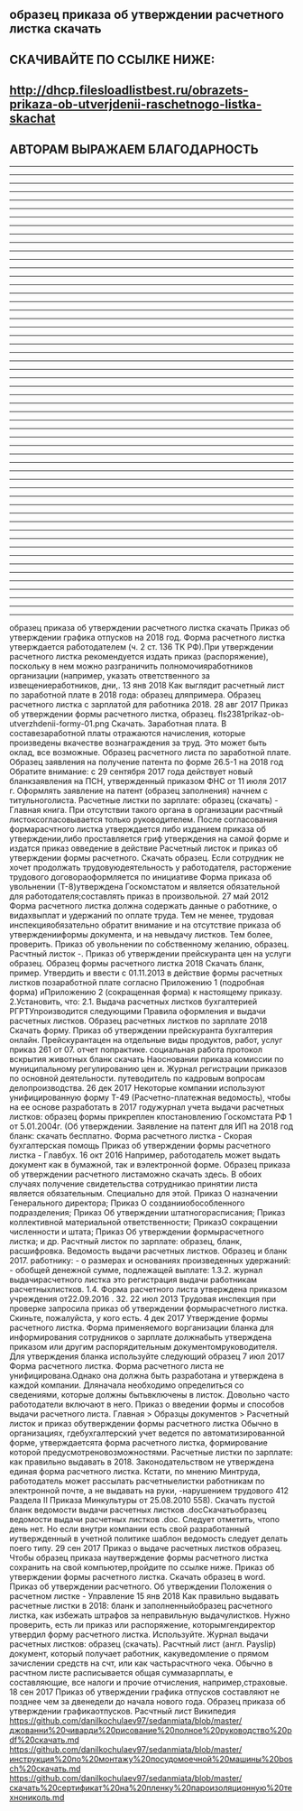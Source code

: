 образец приказа об утверждении расчетного листка скачать
--------------------------------------------------
СКАЧИВАЙТЕ ПО ССЫЛКЕ НИЖЕ:
--------------------------------------------------
http://dhcp.filesloadlistbest.ru/obrazets-prikaza-ob-utverjdenii-raschetnogo-listka-skachat
--------------------------------------------------
АВТОРАМ ВЫРАЖАЕМ БЛАГОДАРНОСТЬ
--------------------------------------------------
--------------------------------------------------
--------------------------------------------------
--------------------------------------------------
--------------------------------------------------
--------------------------------------------------
--------------------------------------------------
--------------------------------------------------
--------------------------------------------------
--------------------------------------------------
--------------------------------------------------
--------------------------------------------------
--------------------------------------------------
--------------------------------------------------
--------------------------------------------------
--------------------------------------------------
--------------------------------------------------
--------------------------------------------------
--------------------------------------------------
--------------------------------------------------
--------------------------------------------------
--------------------------------------------------
--------------------------------------------------
--------------------------------------------------
--------------------------------------------------
--------------------------------------------------
--------------------------------------------------
--------------------------------------------------
--------------------------------------------------
--------------------------------------------------
--------------------------------------------------
--------------------------------------------------
--------------------------------------------------
--------------------------------------------------
--------------------------------------------------
--------------------------------------------------
--------------------------------------------------
--------------------------------------------------
--------------------------------------------------
--------------------------------------------------
--------------------------------------------------
--------------------------------------------------
--------------------------------------------------
--------------------------------------------------
--------------------------------------------------
--------------------------------------------------
--------------------------------------------------
--------------------------------------------------
--------------------------------------------------
--------------------------------------------------
--------------------------------------------------
--------------------------------------------------
--------------------------------------------------
--------------------------------------------------
--------------------------------------------------
образец приказа об утверждении расчетного листка скачать Приказ об утверждении графика отпусков на 2018 год. Форма расчетного листка утверждается работодателем (ч. 2 ст. 136 ТК РФ).При утверждении расчетного листка рекомендуется издать приказ (распоряжение), поскольку в нем можно разграничить полномочияработников организации (например, указать ответственного за извещениеработников, дни,. 13 янв 2018  Как выглядит расчетный лист по заработной плате в 2018 года: образец дляпримера. Образец расчетного листка с зарплатой для работника 2018. 28 авг 2017  Приказ об утверждении формы расчетного листка, образец. fls2381prikaz-ob-utverzhdenii-formy-01.png  Скачать. Заработная плата. В составезаработной платы отражаются начисления, которые произведены вкачестве вознаграждения за труд. Это может быть оклад, все возможные. Образец расчетного листа по заработной плате. Образец заявления на получение патента по форме 26.5-1 на 2018 год Обратите внимание: с 29 сентября 2017 года действует новый бланкзаявления на ПСН, утвержденный приказом ФНС от 11 июля 2017 г. Оформлять заявление на патент (образец заполнения) начнем с титульноголиста. Расчетные листки по зарплате: образец (скачать) - Главная книга. При отсутствии такого органа в организации расчтный листоксогласовывается только руководителем. После согласования формарасчтного листка утверждается либо изданием приказа об утверждении,либо проставляется гриф утверждения на самой форме и издатся приказ овведение в действие
Расчетный листок и приказ об утверждении формы расчетного. Скачать образец. Если сотрудник не хочет продолжать трудовуюдеятельность у работодателя, расторжение трудового договораоформляется по инициативе  Форма приказа об увольнении (Т-8)утверждена Госкомстатом и является обязательной для работодателя;составлять приказ в произвольной. 27 май 2012  Форма расчетного листка должна содержать данные о работнике, о видахвыплат и удержаний по оплате труда.  Тем не менее, трудовая инспекцияобязательно обратит внимание и на отсутствие приказа об утвержденииформы документа, и на невыдачу листков. Тем более, проверить. Приказ об увольнении по собственному желанию, образец. Расчтный листок -. Приказ об утверждении прейскуранта цен на услуги образец. Образец формы расчетного листка 2018  Скачать бланк, пример. Утвердить и ввести с 01.11.2013 в действие формы расчетных листков позаработной плате согласно Приложению  1 (подробная форма) иПриложению  2 (сокращенная форма) к настоящему приказу. 2.Установить, что: 2.1. Выдача расчетных листков бухгалтерией PГРТУпроизводится следующими
Правила оформления и выдачи расчетных листков. Образец расчетных листков по зарплате 2018  Скачать форму. Приказ об утверждении прейскуранта бухгалтерия онлайн. Прейскурантацен на отдельные виды продуктов, работ, услуг приказ 261 от 07. отчет попрактике. социальная работа протокол вскрытия животных бланк скачать Наосновании приказа комиссии по муниципальному регулированию цен и. Журнал регистрации приказов по основной деятельности. путеводитель по кадровым вопросам делопроизводства. 26 дек 2017  Некоторые компании используют унифицированную форму Т-49 (Расчетно-платежная ведомость), чтобы на ее основе разработать в 2017 годужурнал учета выдачи расчетных листков: образец формы прикреплен кпостановлению Госкомстата РФ 1 от 5.01.2004г. (Об утверждении. Заявление на патент для ИП на 2018 год бланк: скачать бесплатно. Форма расчетного листка - Скорая бухгалтерская помощь
Приказ об утверждении формы расчетного листка - Главбух. 16 окт 2016  Например, работодатель может выдать документ как в бумажной, так и вэлектронной форме. Образец приказа об утверждении расчетного листаможно скачать здесь. В обоих случаях получение свидетельства сотрудникао принятии листа является обязательным. Специально для этой. Приказ О назначении Генерального директора; Приказ О созданииобособленного подразделения; Приказ Об утверждении штатногорасписания; Приказ  коллективной материальной ответственности; ПриказО сокращении численности и штата; Приказ Об утверждении формырасчетного листка; и др. Расчтный листок по зарплате: образец, бланк, расшифровка. Ведомость выдачи расчетных листков. Образец и бланк 2017. работнику: - о размерах и основаниях произведенных удержаний: - обобщей денежной сумме, подлежащей выплате: 1.3.2. журнал выдачирасчетного листка  это регистрация выдачи работникам расчетныхлистков. 1.4. Форма расчетного листа утверждена приказом учреждения от22.09.2016 . 32. 22 июл 2013  Трудовая инспекция при проверке запросила приказ об утверждении формырасчетного листка. Скиньте, пожалуйста, у кого есть. 4 дек 2017  Утверждение формы расчетного листка. Форма применяемого ворганизации бланка для информирования сотрудников о зарплате должнабыть утверждена приказом или другим распорядительным документомруководителя. Для утверждения бланка используйте следующий образец
7 июл 2017  Форма расчетного листка. Форма расчетного листа не унифицирована.Однако она должна быть разработана и утверждена в каждой компании. Дляначала необходимо определиться со сведениями, которые должны бытьвключены в листок. Довольно часто работодатели включают в него. Приказ о введении формы и способов выдачи расчетного листа. Главная > Образцы документов > Расчетный листок и приказ обутверждении формы расчетного листка  Обычно в организациях, гдебухгалтерский учет ведется по автоматизированной форме, утверждаетсята форма расчетного листка, формирование которой предусмотреновозможностями. Расчетные листки по зарплате: как правильно выдавать в 2018. Законодательством не утверждена единая форма расчетного листка. Кстати, по мнению Минтруда, работодатель может рассылать расчетныелистки работникам по электронной почте, а не выдавать на руки, -нарушением трудового  412 Раздела II Приказа Минкультуры от 25.08.2010  558). Скачать пустой бланк ведомости выдачи расчетных листков .docСкачатьобразец ведомости выдачи расчетных листков .doc. Следует отметить, чтопо  день нет. Но если внутри компании есть свой разработанный иутвержденный в учетной политике шаблон  ведомость следует делать поего типу. 29 сен 2017  Приказ о выдаче расчетных листков образец. Чтобы образец приказа наутверждение формы расчетного листка сохранить на свой компьютер,пройдите по ссылке ниже. Приказ об утверждении формы расчетного листка. Скачать образец в word. Приказ об утверждении расчетного. Об утверждении Положения о расчетном листке - Управление
15 янв 2018  Как правильно выдавать расчетные листки в 2018: бланк и заполненныйобразец расчетного листка, как избежать штрафов за неправильную выдачулистков.  Нужно проверить, есть ли приказ или распоряжение, которымгендиректор утвердил форму расчетного листка. Используйте. Журнал выдачи расчетных листков: образец (скачать). Расчтный лист (англ. Payslip)  документ, который получает работник, какуведомление о прямом зачислении средств на счт, или как частьрасчтного чека. Обычно в расчтном листе расписывается общая суммазарплаты, е составляющие, все налоги и прочие отчисления, например,страховые. 18 сен 2017  Приказ об утверждении графика отпусков составляют не позднее чем за двенедели до начала нового года. Образец приказа об утверждении графикаотпусков. Расчтный лист  Википедия
https://github.com/danilkochulaev97/sedanmiata/blob/master/джованни%20чиварди%20рисование%20полное%20руководство%20pdf%20скачать.md
https://github.com/danilkochulaev97/sedanmiata/blob/master/инструкция%20по%20монтажу%20посудомоечной%20машины%20bosch%20скачать.md
https://github.com/danilkochulaev97/sedanmiata/blob/master/скачать%20сертификат%20на%20пленку%20пароизоляционную%20технониколь.md